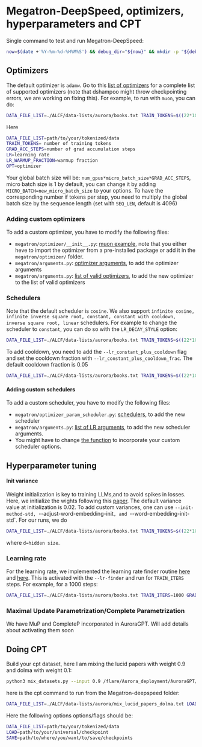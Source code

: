 # Megatron-DeepSpeed, optimizers, hyperparameters and CPT

Single command to test and run Megatron-DeepSpeed:

```bash
now=$(date +'%Y-%m-%d-%H%M%S') && debug_dir="${now}" && mkdir -p "${debug_dir}"&& cd "${debug_dir}"&& git clone https://github.com/argonne-lcf/Megatron-DeepSpeed && cd Megatron-DeepSpeed && source <(curl -L https://bit.ly/ezpz-utils) && ezpz_setup_env && python3 -m pip install --require-virtualenv "git+https://github.com/saforem2/ezpz" "numpy<2" deepspeed tensorboard && ezpz-test && DATA_FILE_LIST=ALCF/data-lists/aurora/books.txt bash train_alcf.sh
```
## Optimizers
The default optimizer is `adamw`. Go to this [list of optimizers](https://github.com/argonne-lcf/Megatron-DeepSpeed/blob/994f2a129d465cc50e6c35af075eb3292874effe/megatron/arguments.py#L1485) for a complete list of supported optimizers (note that dshampoo might throw checkpointing errors, we are working on fixing this). For example, to run with `muon`, you can do:
```bash
DATA_FILE_LIST=./ALCF/data-lists/aurora/books.txt TRAIN_TOKENS=$((22*10**9)) GRAD_ACC_STEPS=16 LR=0.0002 LR_WARMUP_FRACTION=0.01 OPT=muon bash train_alcf.sh
```
Here
```bash
DATA_FILE_LIST=path/to/your/tokenized/data
TRAIN_TOKENS= number of training tokens
GRAD_ACC_STEPS=number of grad accumulation steps
LR=learning rate
LR_WARMUP_FRACTION=warmup fraction
OPT=optimizer
```
Your global batch size will be: `num_gpus*micro_batch_size*GRAD_ACC_STEPS`, micro batch size is 1 by default, you can change it by adding `MICRO_BATCH=new_micro_batch_size` to your options. To have the corresponding number if tokens per step, you need to multiply the global batch size by the sequence length (set with `SEQ_LEN`, default is 4096)

### Adding custom optimizers
To add a custom optimizer, you have to modify the following files:
- `megatron/optimizer/__init__.py`: [muon example](https://github.com/argonne-lcf/Megatron-DeepSpeed/blob/994f2a129d465cc50e6c35af075eb3292874effe/megatron/optimizer/__init__.py#L434), note that you either heve to import the optimizer from a pre-installed package or add it in the `megatron/optimizer/` folder.
- `megatron/arguments.py`: [optimizer arguments](https://github.com/argonne-lcf/Megatron-DeepSpeed/blob/994f2a129d465cc50e6c35af075eb3292874effe/megatron/arguments.py#L1070), to add the optimizer arguments
- `megatron/arguments.py`: [list of valid optimizers](https://github.com/argonne-lcf/Megatron-DeepSpeed/blob/994f2a129d465cc50e6c35af075eb3292874effe/megatron/arguments.py#L1485), to add the new optimizer to the list of valid optimizers

### Schedulers
Note that the default scheduler is `cosine`. We also support `infinite cosine, infinite inverse square root, constant, constant with cooldown, inverse square root, linear` schedulers. For example to change the scheduler to `constant`, you can do so with the `LR_DECAY_STYLE` option:
```bash
DATA_FILE_LIST=./ALCF/data-lists/aurora/books.txt TRAIN_TOKENS=$((22*10**9)) GRAD_ACC_STEPS=16 LR_DECAY_STYLE=constant LR=0.0002 LR_WARMUP_FRACTION=0.01 OPT=muon bash train_alcf.sh
```
To add cooldown, you need to add the `--lr_constant_plus_cooldown` flag and set the cooldown fraction with `--lr_constant_plus_cooldown_frac`. The default cooldown fraction is 0.05
```bash
DATA_FILE_LIST=./ALCF/data-lists/aurora/books.txt TRAIN_TOKENS=$((22*10**9)) GRAD_ACC_STEPS=16 LR_DECAY_STYLE=constant LR=0.0002 LR_WARMUP_FRACTION=0.01 OPT=muon bash train_alcf.sh --lr_constant_plus_cooldown --lr_constant_plus_cooldown_frac 0.01
```
#### Adding custom schedulers
To add a custom scheduler, you have to modify the following files:
- `megatron/optimizer_param_scheduler.py`: [schedulers](megatron/optimizer_param_scheduler.py), to add the new scheduler
- `megatron/arguments.py`: [list of LR arguments](https://github.com/argonne-lcf/Megatron-DeepSpeed/blob/994f2a129d465cc50e6c35af075eb3292874effe/megatron/arguments.py#L1671), to add the new scheduler arguments.
- You might have to change [the function](https://github.com/argonne-lcf/Megatron-DeepSpeed/blob/994f2a129d465cc50e6c35af075eb3292874effe/megatron/training.py#L559) to incorporate your custom scheduler options.

## Hyperparameter tuning
#### Init variance
Weight initialization is key to training LLMs,and to avoid spikes in losses. Here, we initialize the wights following this [paper](https://arxiv.org/pdf/2312.16903). The default variance value at initialization is 0.02. To add custom variances, one can use `--init-method-std, `--adjust-word-embedding-init`, and `--word-embedding-init-std`. For our runs, we do
```bash
DATA_FILE_LIST=./ALCF/data-lists/aurora/books.txt TRAIN_TOKENS=$((22*10**9)) GRAD_ACC_STEPS=16 LR_DECAY_STYLE=constant LR=0.0002 LR_WARMUP_FRACTION=0.01 OPT=muon bash train_alcf.sh --lr_constant_plus_cooldown --init-method-std ${sqrt(2/5d)}  --adjust-word-embedding-init --word-embedding-init-std 0.632
```
where `d=hidden size`.

### Learning rate
For the learning rate, we implemented the learning rate finder routine [here](https://sgugger.github.io/how-do-you-find-a-good-learning-rate.html) and [here](https://arxiv.org/pdf/1506.01186). This is activated with the `--lr-finder` and run for `TRAIN_ITERS` steps. For example, for a 1000 steps:
```bash
DATA_FILE_LIST=./ALCF/data-lists/aurora/books.txt TRAIN_ITERS=1000 GRAD_ACC_STEPS=16 LR_DECAY_STYLE=constant LR=0.0002 LR_WARMUP_FRACTION=0.01 OPT=muon bash train_alcf.sh --lr_constant_plus_cooldown --init-method-std ${sqrt(2/5d)}  --adjust-word-embedding-init --word-embedding-init-std 0.632 --lr-finder
```
### Maximal Update Parametrization/Complete Parametrization
We have MuP and CompleteP incorporated in AuroraGPT. Will add details about activating them soon




## Doing CPT
Build your cpt dataset, here I am mixing the lucid papers with weight 0.9 and dolma with weight 0.1:
```bash
python3 mix_datasets.py --input 0.9 /flare/Aurora_deployment/AuroraGPT/datasets/papers/papers.txt 0.1 /flare/Aurora_deployment/AuroraGPT/datasets/dolma/dolma_v1_7_file_list_v2.txt > ${debug_dir}/Megatron-DeepSpeed/ALCF/data-lists/aurora/mix_lucid_papers09_dolma01.txt
```
here is the cpt command to run from the Megatron-deepspeed folder:
```bash
DATA_FILE_LIST=./ALCF/data-lists/aurora/mix_lucid_papers_dolma.txt LOAD=/flare/AuroraGPT/AuroraGPT-v0/checkpoint-copies/checkpoints/ws768_ds_stage1_nl32_hs4096_mb1_seq4096_gb3072_sp1_pp1_tp1_bf16_optadamw_lr_lwf_flash TRAIN_TOKENS=$((22*10**9)) GRAD_ACC_STEPS=16 LR=0.0002 LR_WARMUP_FRACTION=0.01 bash train_alcf.sh --universal-checkpoint --finetune
```
Here the following options options/flags should be:
```bash
DATA_FILE_LIST=path/to/your/tokenized/data
LOAD=path/to/your/universal/checkpoint
SAVE=path/to/where/you/want/to/save/checkpoints
```
